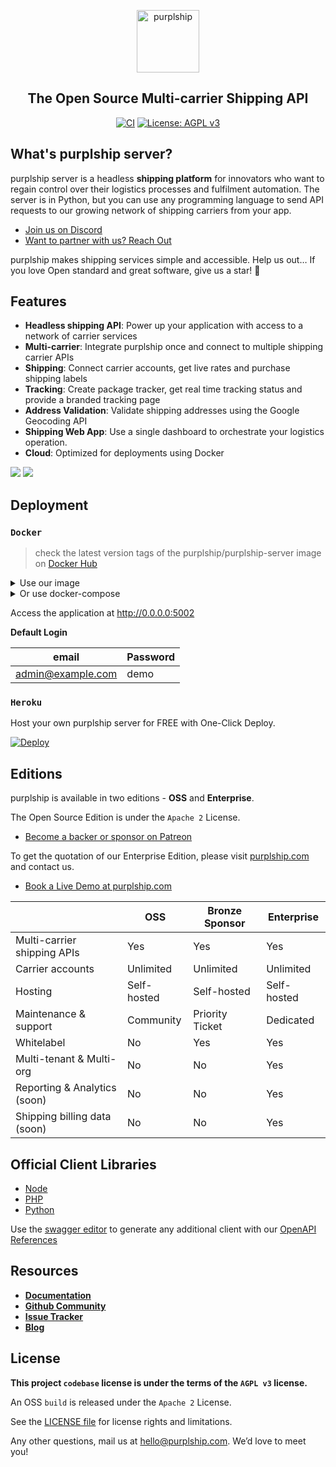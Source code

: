 <p align="center">
  <p align="center">
    <a href="https://purplship.com" target="_blank">
      <img src="https://github.com/purplship/purplship-server/raw/main/purpleserver/purpleserver/static/extra/branding/icon.png" alt="purplship" height="100">
    </a>
  </p>
  <h2 align="center">
    The Open Source Multi-carrier Shipping API
  </h2>
  <p align="center">
    <a href="https://github.com/purplship/purplship-server/actions"><img src="https://github.com/purplship/purplship-server/workflows/puprlship-server/badge.svg" alt="CI" style="max-width:100%;"></a>
    <a href="https://www.gnu.org/licenses/agpl-3.0" rel="nofollow"><img src="https://camo.githubusercontent.com/cb1d26ec555a33e9f09fe279b5edc49996a3bb3b/68747470733a2f2f696d672e736869656c64732e696f2f62616467652f4c6963656e73652d4147504c25323076332d626c75652e737667" alt="License: AGPL v3" data-canonical-src="https://img.shields.io/badge/License-AGPL%20v3-blue.svg" style="max-width:100%;"></a>
  </p>
</p>


## What's purplship server?

purplship server is a headless **shipping platform** for innovators who want to regain control over their logistics
processes and fulfilment automation.
The server is in Python, but you can use any programming language to send API requests to our growing network of
shipping carriers from your app.

- [Join us on Discord](https://discord.gg/gS88uE7sEx)
- [Want to partner with us? Reach Out](https://purplship.com/#contact)

purplship makes shipping services simple and accessible.
Help us out… If you love Open standard and great software, give us a star! 🌟


## Features

- **Headless shipping API**: Power up your application with access to a network of carrier services
- **Multi-carrier**: Integrate purplship once and connect to multiple shipping carrier APIs
- **Shipping**: Connect carrier accounts, get live rates and purchase shipping labels
- **Tracking**: Create package tracker, get real time tracking status and provide a branded tracking page
- **Address Validation**: Validate shipping addresses using the Google Geocoding API
- **Shipping Web App**: Use a single dashboard to orchestrate your logistics operation.
- **Cloud**: Optimized for deployments using Docker


<img src="https://github.com/purplship/purplship-server/raw/main/artifacts/shipping-dashboard.jpeg">
<img src="https://github.com/purplship/purplship-server/raw/main/artifacts/tracking-dashboard.jpeg">


## Deployment

### `Docker`
  
> check the latest version tags of the purplship/purplship-server image on [Docker Hub](https://hub.docker.com/r/purplship/purplship-server/tags)

<details>
<summary>Use our image</summary>

- Start a Postgres database

```bash
docker run -d \
  --name db --rm \
  -e POSTGRES_DB=db \
  -e POSTGRES_USER=postgres \
  -e POSTGRES_PASSWORD=postgres \
  postgres
```

- Run your shipping API

```bash
docker run -d \
  --name pship --rm \
  -e DEBUG_MODE=True \
  -e ADMIN_EMAIL=admin@example.com \
  -e ADMIN_PASSWORD=demo \
  --link=db:db -p 5002:5002 \
  danh91.docker.scarf.sh/purplship/purplship-server:2021.6.3
```

</details>

<details>
<summary>Or use docker-compose</summary>

- Create a `docker-compose.yml` file

```yaml
version: '3'

services:
  db:
    image: postgres
    restart: unless-stopped
    volumes:
      - pshipdb:/var/lib/postgresql/data
    environment:
      POSTGRES_DB: "db"
      POSTGRES_USER: "postgres"
      POSTGRES_PASSWORD: "postgres"
    networks:
      - db_network

  pship:
    image: danh91.docker.scarf.sh/purplship/purplship-server:2021.6.3
    restart: unless-stopped
    environment:
      - DEBUG_MODE=True
      - ALLOWED_HOSTS=*
      - ADMIN_EMAIL=admin@example.com
      - ADMIN_PASSWORD=demo
      - DATABASE_NAME=db
      - DATABASE_HOST=db
      - DATABASE_PORT=5432
      - DATABASE_USERNAME=postgres
      - DATABASE_PASSWORD=postgres
    depends_on:
      - db
    networks:
      - db_network

volumes:
  pshipdb:
    driver: local

networks:
  db_network:
    driver: bridge
```

- Run the application

```terminal
docker-compose up
```

</details>

Access the application at http://0.0.0.0:5002

**Default Login**

| email             | Password |
| ----------------- | -------- |
| admin@example.com | demo     |


### `Heroku`

Host your own purplship server for FREE with One-Click Deploy.

[![Deploy](https://www.herokucdn.com/deploy/button.svg)](https://heroku.com/deploy?template=https://github.com/purplship/purplship-heroku/tree/main/)


## Editions

purplship is available in two editions - **OSS** and **Enterprise**.

The Open Source Edition is under the `Apache 2` License.

- [Become a backer or sponsor on Patreon](https://www.patreon.com/danh91)

To get the quotation of our Enterprise Edition, please visit [purplship.com](https://purplship.com) and contact us.

- [Book a Live Demo at purplship.com](https://purplship.com/schedule-demo/)


|                                          | OSS         | Bronze Sponsor | Enterprise   |
| ---------------------------------------- | ----------- | -------------- | ------------ |
| Multi-carrier shipping APIs              | Yes         | Yes            | Yes          |
| Carrier accounts                         | Unlimited   | Unlimited      | Unlimited    |
| Hosting                                  | Self-hosted | Self-hosted    | Self-hosted  |
| Maintenance & support                    | Community   | Priority Ticket| Dedicated    |
| Whitelabel                               | No          | Yes            | Yes          |
| Multi-tenant & Multi-org                 | No          | No             | Yes          |
| Reporting & Analytics (soon)             | No          | No             | Yes          |
| Shipping billing data (soon)             | No          | No             | Yes          |


## Official Client Libraries

- [Node](https://github.com/purplship/purplship-node)
- [PHP](https://github.com/purplship/purplship-php-client)
- [Python](https://github.com/purplship/purplship-python-client)

Use the [swagger editor](https://editor.swagger.io/) to generate any additional client with
our [OpenAPI References](https://github.com/purplship/purplship-server/tree/main/schemas)


## Resources

- [**Documentation**](https://docs.purplship.com)
- [**Github Community**](https://github.com/purplship/purplship/discussions)
- [**Issue Tracker**](https://github.com/purplship/purplship/issues)
- [**Blog**](https://blog.purplship.com)

## License

**This project `codebase` license is under the terms of the `AGPL v3` license.**

An OSS `build` is released under the `Apache 2` License.

See the [LICENSE file](/LICENSE) for license rights and limitations.

Any other questions, mail us at hello@purplship.com. We’d love to meet you!
